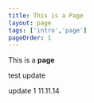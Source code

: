 ```yaml
---
title: This is a Page
layout: page
tags: ['intro','page']
pageOrder: 1
---
```

This is a **page**

test update

update 1 11.11.14
